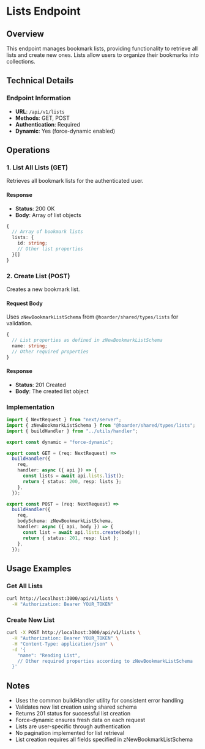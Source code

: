 # Lists Endpoint

## Overview
This endpoint manages bookmark lists, providing functionality to retrieve all lists and create new ones. Lists allow users to organize their bookmarks into collections.

## Technical Details

### Endpoint Information
- **URL**: `/api/v1/lists`
- **Methods**: GET, POST
- **Authentication**: Required
- **Dynamic**: Yes (force-dynamic enabled)

## Operations

### 1. List All Lists (GET)
Retrieves all bookmark lists for the authenticated user.

#### Response
- **Status**: 200 OK
- **Body**: Array of list objects
```typescript
{
  // Array of bookmark lists
  lists: {
    id: string;
    // Other list properties
  }[]
}
```

### 2. Create List (POST)
Creates a new bookmark list.

#### Request Body
Uses `zNewBookmarkListSchema` from `@hoarder/shared/types/lists` for validation.
```typescript
{
  // List properties as defined in zNewBookmarkListSchema
  name: string;
  // Other required properties
}
```

#### Response
- **Status**: 201 Created
- **Body**: The created list object

### Implementation
```typescript
import { NextRequest } from "next/server";
import { zNewBookmarkListSchema } from "@hoarder/shared/types/lists";
import { buildHandler } from "../utils/handler";

export const dynamic = "force-dynamic";

export const GET = (req: NextRequest) =>
  buildHandler({
    req,
    handler: async ({ api }) => {
      const lists = await api.lists.list();
      return { status: 200, resp: lists };
    },
  });

export const POST = (req: NextRequest) =>
  buildHandler({
    req,
    bodySchema: zNewBookmarkListSchema,
    handler: async ({ api, body }) => {
      const list = await api.lists.create(body!);
      return { status: 201, resp: list };
    },
  });
```

## Usage Examples

### Get All Lists
```bash
curl http://localhost:3000/api/v1/lists \
  -H "Authorization: Bearer YOUR_TOKEN"
```

### Create New List
```bash
curl -X POST http://localhost:3000/api/v1/lists \
  -H "Authorization: Bearer YOUR_TOKEN" \
  -H "Content-Type: application/json" \
  -d '{
    "name": "Reading List",
    // Other required properties according to zNewBookmarkListSchema
  }'
```

## Notes
- Uses the common buildHandler utility for consistent error handling
- Validates new list creation using shared schema
- Returns 201 status for successful list creation
- Force-dynamic ensures fresh data on each request
- Lists are user-specific through authentication
- No pagination implemented for list retrieval
- List creation requires all fields specified in zNewBookmarkListSchema